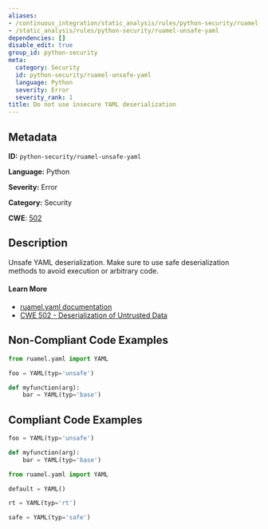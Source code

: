 ```yaml
---
aliases:
- /continuous_integration/static_analysis/rules/python-security/ruamel-unsafe-yaml
- /static_analysis/rules/python-security/ruamel-unsafe-yaml
dependencies: []
disable_edit: true
group_id: python-security
meta:
  category: Security
  id: python-security/ruamel-unsafe-yaml
  language: Python
  severity: Error
  severity_rank: 1
title: Do not use insecure YAML deserialization
---
```

<!--  SOURCED FROM https://github.com/DataDog/datadog-static-analyzer-rule-docs -->


## Metadata
**ID:** `python-security/ruamel-unsafe-yaml`

**Language:** Python

**Severity:** Error

**Category:** Security

**CWE**: [502](https://cwe.mitre.org/data/definitions/502.html)

## Description
Unsafe YAML deserialization. Make sure to use safe deserialization methods to avoid execution or arbitrary code.

#### Learn More

 - [ruamel.yaml documentation](https://yaml.readthedocs.io/en/latest/basicuse.html?highlight=typ)
 - [CWE 502 - Deserialization of Untrusted Data](https://cwe.mitre.org/data/definitions/502.html)

## Non-Compliant Code Examples
```python
from ruamel.yaml import YAML

foo = YAML(typ='unsafe')

def myfunction(arg):
    bar = YAML(typ='base')
```

## Compliant Code Examples
```python
foo = YAML(typ='unsafe')

def myfunction(arg):
    bar = YAML(typ='base')
```

```python
from ruamel.yaml import YAML

default = YAML()

rt = YAML(typ='rt')

safe = YAML(typ='safe')
```
